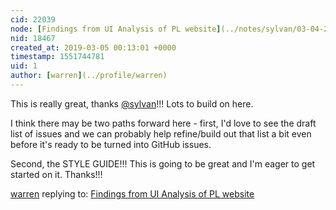 ```yaml
---
cid: 22039
node: [Findings from UI Analysis of PL website](../notes/sylvan/03-04-2019/findings-from-ui-analysis-of-pl-website)
nid: 18467
created_at: 2019-03-05 00:13:01 +0000
timestamp: 1551744781
uid: 1
author: [warren](../profile/warren)
---
```


 This is really great, thanks [@sylvan](/profile/sylvan)!!! Lots to build on here. 

I think there may be two paths forward here - first, I'd love to see the draft list of issues and we can probably help refine/build out that list a bit even before it's ready to be turned into GitHub issues. 

Second, the STYLE GUIDE!!! This is going to be great and I'm eager to get started on it. Thanks!!!

[warren](../profile/warren) replying to: [Findings from UI Analysis of PL website](../notes/sylvan/03-04-2019/findings-from-ui-analysis-of-pl-website)

